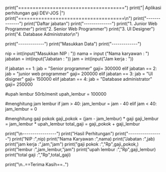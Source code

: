 print("=====================================")
print("| Aplikasi perhitungan gaji DEV-JOS |")
print("=====================================\n")
print("--------------")
print("Daftar jabatan")
print("--------------")
print("1. Junior Web Programmer")
print("2. Senior Web Programmer")
print("3. UI Designer")
print("4. Database Administrator\n")


print("-------------")
print("Masukkan Data")
print("-------------")

nip =      int(input("Masukkan NIP  : "))
nama =     input    ("Nama karyawan : ")
jabatan =  int(input("Jabatan       : "))
jam =      int(input("Jam kerja     : "))

if jabatan == 1:
   jab = "Senior programmer"
   gaji= 300000
elif jabatan == 2:
   jab = "junior web programmer"
   gaji= 200000
elif jabatan == 3:
   jab = "UI disigner"
   gaji= 150000
elif jabatan == 4:
    jab = "Database administrator"
    gaji= 250000

#upah lembur 50rb/menit
upah_lembur = 100000

#menghitung jam lembur
if jam > 40:
   jam_lembur = jam - 40
elif jam < 40:
   jam_lembur = 0

#menghitung gaji pokok
gaji_pokok = (jam - jam_lembur) * gaji
gaji_lembur = jam_lembur * upah_lembur
total_gaji = gaji_pokok + gaji_lembur

print("\n-----------------")
print("Hasil Perhitungan")
print("-----------------")
print("NIP           :",nip)
print("Nama Karyawan :",nama)
print("Jabatan       :",jab)
print("jam kerja     :",jam,"jam")
print("gaji pokok    :","Rp",gaji_pokok,)
print("lembur        :",jam_lembur,"jam")
print("upah lembur   :","Rp",gaji_lembur)
print("total gaji    :","Rp",total_gaji)

print("\n..==Terima Kasih==..")
